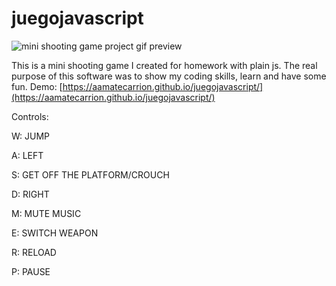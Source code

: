 # juegojavascript

![mini shooting game project gif preview](https://github.com/aamatecarrion/juegojavascript/blob/main/gif_previews/preview.gif)

This is a mini shooting game I created for homework with plain js.
The real purpose of this software was to show my coding skills, learn and have some fun.
Demo: [https://aamatecarrion.github.io/juegojavascript/](https://aamatecarrion.github.io/juegojavascript/)

Controls:

W: JUMP

A: LEFT

S: GET OFF THE PLATFORM/CROUCH

D: RIGHT

M: MUTE MUSIC

E: SWITCH WEAPON

R: RELOAD

P: PAUSE
